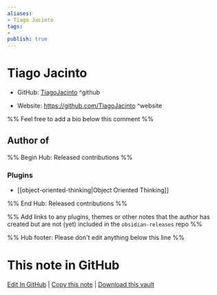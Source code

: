 ```yaml
---
aliases:
- Tiago Jacinto
tags:
- 
publish: true
---
```


# Tiago Jacinto

- GitHub: [TiagoJacinto](https://github.com/TiagoJacinto/) ^github
<!-- - Discord: `@` ^discord-->
- Website: <https://github.com/TiagoJacinto> ^website
<!-- - [[Publish sites|Publish site]]: <https://> ^publish-->

%% Feel free to add a bio below this comment %%


## Author of

%% Begin Hub: Released contributions %%
### Plugins
- [[object-oriented-thinking|Object Oriented Thinking]]

%% End Hub: Released contributions %%

%% Add links to any plugins, themes or other notes that the author has created but are not (yet) included in the `obsidian-releases` repo %%

<!--
### Unlisted plugins
-->

<!--
### Others
-->

<!--
## Sponsor this author
-->

<!-- - [[GitHub sponsors]]: [Sponsor @TiagoJacinto on GitHub Sponsors](https://github.com/sponsors/TiagoJacinto) ^github-sponsor-->
<!-- - [[Buy me a coffee]]: <https://> ^buy-me-a-coffee-->
<!-- - [[PayPal]]: <https://> ^paypal-->
<!-- - [[Patreon]]: <https://> ^patreon-->

<!--
## Follow this author
-->

<!-- - [[YouTube Channels|On YouTube]]: <https://> ^youtube-->
<!-- - Twitter: <https://> ^twitter-->
<!-- - ... -->

%% Hub footer: Please don't edit anything below this line %%

# This note in GitHub

<span class="git-footer">[Edit In GitHub](https://github.dev/obsidian-community/obsidian-hub/blob/main/01%20-%20Community/People/TiagoJacinto.md "git-hub-edit-note") | [Copy this note](https://raw.githubusercontent.com/obsidian-community/obsidian-hub/main/01%20-%20Community/People/TiagoJacinto.md "git-hub-copy-note") | [Download this vault](https://github.com/obsidian-community/obsidian-hub/archive/refs/heads/main.zip "git-hub-download-vault") </span>
